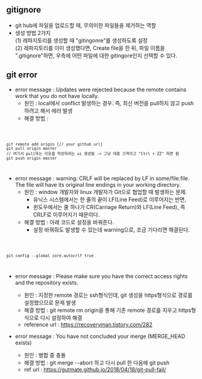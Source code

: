 ## gitignore
* git hub에 파일을 업로드할 때, 무의미한 파일들을 제거하는 역할
* 생성 방법 2가지 <br>
  (1) 레파지토리를 생성할 때 "gitingonre"를 생성하도록 설정 <br>
  (2) 레파지토리를 이미 생성했다면, Create file을 한 뒤, 파일 이름을 ".gitignore"하면, 우측에 어떤 파일에 대한 gitingore인지 선택할 수 있다.

## git error
* error message : Updates were rejected because the remote contains work that you do not have locally.
  + 원인 : local에서 conflict 발생하는 경우. 즉, 최신 버전을 pull하지 않고 push하려고 해서 에러 발생
  + 해결 방법 : 
  
<code>

    git remote add origin [// your github url]
    git pull origin master
    // 여기서 pull하는 이유를 작성하라는 ui 생성됨 -> 그냥 대충 끄적이고 "Ctrl + ZZ" 하면 됨
    git push origin master

</code>

* error message : warning: CRLF will be replaced by LF in some/file.file. The file will have its original line endings in your working directory.
  + 원인 : window 개발자와 linux 개발자가 Git으로 협업할 때 발생하는 문제. 
     - 유닉스 시스템에서는 한 줄의 끝이 LF(Line Feed)로 이루어지는 반면, 
     - 윈도우에서는 줄 하나가 CR(Carriage Return)와 LF(Line Feed), 즉 CRLF로 이루어지기 때문이다.
  + 해결 방법 : 아래 코드로 설정을 바꿔준다. 
     - 설정 바꿔줘도 발생할 수 있는데 warning으로, 조금 기다리면 해결된다.
  
<code>
  
    git config --global core.autocrlf true
  
</code>

* error message : Please make sure you have the correct access rights and the repository exists.
   + 원인 : 지정한 remote 경로는 ssh형식인데, git 생성을 https형식으로 경로를 설정했으므로 문제 발생
   + 해결 방법 : git remote rm origin을 통해 기존 remote 경로를 지우고 https형식으로 다시 설정하여 해결
   + reference url : https://recoveryman.tistory.com/282
   
* error message : You have not concluded your merge (MERGE_HEAD exists)
  + 원인 : 병합 중 충돌
  + 해결 방법 : git merge --abort 하고 다시 pull 한 다음에 git push
  + ref url : https://gutmate.github.io/2018/04/18/git-pull-fail/
